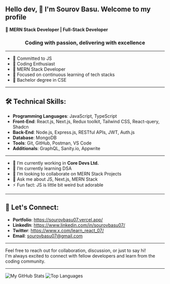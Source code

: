 ## Hello dev, 👋 I'm Sourov Basu. Welcome to my profile
🌟 **MERN Stack Developer | Full-Stack Developer**   

<h3 align="center">Coding with passion, delivering with excellence</h3>   

---

- 🤍 Committed to JS
- 🤍 Coding Enthusiast
- 🤍 MERN Stack Developer
- 🤍 Focused on continuous learning of tech stacks
- 🤍 Bachelor degree in CSE

---

## 🛠️ **Technical Skills**:
- **Programming Languages**: JavaScript, TypeScript
- **Front-End**: React.js, Next.js, Redux toolkit, Tailwind CSS, React-query, Shadcn
- **Back-End**: Node.js, Express.js, RESTful APIs, JWT, Auth.js
- **Database**: MongoDB
- **Tools**: Git, GitHub, Postman, VS Code
- **Additionals**: GraphQL, Sanity.io, Appwrite

---

- 🔭 I’m currently working in **Core Devs Ltd.**
- 🌱 I’m currently learning DSA
- 👯 I’m looking to collaborate on MERN Stack Projects
- 💬 Ask me about JS, Next.js, MERN Stack
- ⚡ Fun fact: JS is little bit weird but adorable

---

## 💬 **Let's Connect**:
- **Portfolio**: https://sourovbasu07.vercel.app/
- **LinkedIn**: https://www.linkedin.com/in/sourovbasu07/
- **Twitter**: https://www.x.com/learn_react_07/
- **Email**: sourovbasu07@gmail.com

---

Feel free to reach out for collaboration, discussion, or just to say hi!   
I'm always excited to connect with fellow developers and learn from the coding community.

---

![My GitHub Stats](https://github-readme-stats.vercel.app/api?username=sourovBasu07&show_icons=true&theme=radical)
![Top Languages](https://github-readme-stats.vercel.app/api/top-langs/?username=sourovBasu07&layout=compact&theme=radical)

